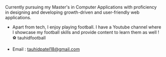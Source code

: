 Currently pursuing my Master's in Computer Applications with proficiency in designing and developing growth-driven and user-friendly web applications.

- Apart from tech, I enjoy playing football. I have a Youtube channel where I showcase my football skills and provide content to learn them as well !
  ⚽️ tauhidfootball

- Email : tauhidpatel18@gmail.com
